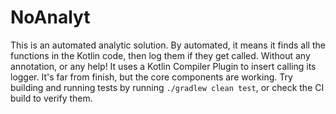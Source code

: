 
# NoAnalyt
This is an automated analytic solution.
By automated, it means it finds all the functions in the Kotlin code, then log them if they get called.
Without any annotation, or any help!
It uses a Kotlin Compiler Plugin to insert calling its logger.
It's far from finish, but the core components are working.
Try building and running tests by running `./gradlew clean test`,
or check the CI build to verify them.
